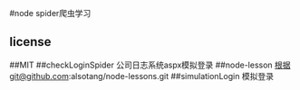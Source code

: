 #node spider爬虫学习
## license 
##MIT
##checkLoginSpider 公司日志系统aspx模拟登录
##node-lesson 根据git@github.com:alsotang/node-lessons.git
##simulationLogin 模拟登录